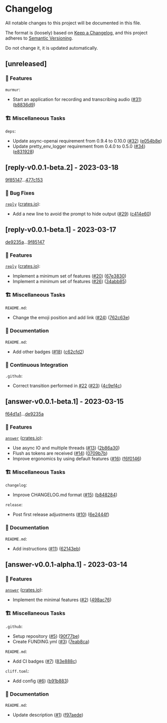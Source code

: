 # Changelog

All notable changes to this project will be documented in this file.

The format is (loosely) based on [Keep a Changelog](https://keepachangelog.com/en/1.0.0/),
and this project adheres to [Semantic Versioning](https://semver.org/spec/v2.0.0.html).

Do not change it, it is updated automatically.

## [unreleased]

### 🌟 Features


`murmur`:


- Start an application for recording and transcribing audio ([#31](https://github.com/schneiderfelipe/getanswe.rs/issues/31)) ([b8836d9](https://github.com/schneiderfelipe/getanswe.rs/commit/b8836d922aeb1cbdf978898306f0abd8ad831754))


### 🏗️ Miscellaneous Tasks


`deps`:


- Update async-openai requirement from 0.9.4 to 0.10.0 ([#32](https://github.com/schneiderfelipe/getanswe.rs/issues/32)) ([e054b8e](https://github.com/schneiderfelipe/getanswe.rs/commit/e054b8efee3d453e212a281ae8d83823a4646b7c))
- Update pretty_env_logger requirement from 0.4.0 to 0.5.0 ([#34](https://github.com/schneiderfelipe/getanswe.rs/issues/34)) ([e831928](https://github.com/schneiderfelipe/getanswe.rs/commit/e831928f466f00aae1c58955c6eb012397f07fd9))


## [reply-v0.0.1-beta.2] - 2023-03-18

[9f85147](https://github.com/schneiderfelipe/getanswe.rs/commit/9f85147987d1e9d8fe730df661607744c43413be)...[477c153](https://github.com/schneiderfelipe/getanswe.rs/commit/477c1531bb83d78c866e48326d2c8d3af7ff6f1e)

### 🐛 Bug Fixes


[`reply`](https://github.com/schneiderfelipe/getanswe.rs/tree/main/reply#reply) ([crates.io](https://crates.io/crates/reply)):


- Add a new line to avoid the prompt to hide output ([#29](https://github.com/schneiderfelipe/getanswe.rs/issues/29)) ([c414e60](https://github.com/schneiderfelipe/getanswe.rs/commit/c414e6092c159869c195d8be1956443cc3d3a191))


## [reply-v0.0.1-beta.1] - 2023-03-17

[de9235a](https://github.com/schneiderfelipe/getanswe.rs/commit/de9235a59e5e14a0e7d90e353acf31a27a87571a)...[9f85147](https://github.com/schneiderfelipe/getanswe.rs/commit/9f85147987d1e9d8fe730df661607744c43413be)

### 🌟 Features


[`reply`](https://github.com/schneiderfelipe/getanswe.rs/tree/main/reply#reply) ([crates.io](https://crates.io/crates/reply)):


- Implement a minimum set of features ([#20](https://github.com/schneiderfelipe/getanswe.rs/issues/20)) ([67e3830](https://github.com/schneiderfelipe/getanswe.rs/commit/67e3830bfbe0e4d29f23c0dc817a75e6df0f68ff))
- Implement a minimum set of features ([#26](https://github.com/schneiderfelipe/getanswe.rs/issues/26)) ([34abb85](https://github.com/schneiderfelipe/getanswe.rs/commit/34abb85dacf7248b718274d420798b4df396d756))


### 🏗️ Miscellaneous Tasks


`README.md`:


- Change the emoji position and add link ([#24](https://github.com/schneiderfelipe/getanswe.rs/issues/24)) ([762c63e](https://github.com/schneiderfelipe/getanswe.rs/commit/762c63ecf277e29251d49f5132173bff92cf2961))


### 📝 Documentation


`README.md`:


- Add other badges ([#18](https://github.com/schneiderfelipe/getanswe.rs/issues/18)) ([c62cfd2](https://github.com/schneiderfelipe/getanswe.rs/commit/c62cfd2048c082b7ef5246de9eeb88c2f0458dd8))


### 🚀 Continuous Integration


`.github`:


- Correct transition performed in [#22](https://github.com/schneiderfelipe/getanswe.rs/issues/22) ([#23](https://github.com/schneiderfelipe/getanswe.rs/issues/23)) ([4c9ef4c](https://github.com/schneiderfelipe/getanswe.rs/commit/4c9ef4cfb91b4ed7e6b0241dcd029a95d176f84f))


## [answer-v0.0.1-beta.1] - 2023-03-15

[f64d1a1](https://github.com/schneiderfelipe/getanswe.rs/commit/f64d1a10038d64d9c96d30688164c285d5c773db)...[de9235a](https://github.com/schneiderfelipe/getanswe.rs/commit/de9235a59e5e14a0e7d90e353acf31a27a87571a)

### 🌟 Features


[`answer`](https://github.com/schneiderfelipe/getanswe.rs/tree/main/answer#answer) ([crates.io](https://crates.io/crates/answer)):


- Use async IO and multiple threads ([#13](https://github.com/schneiderfelipe/getanswe.rs/issues/13)) ([2b86a30](https://github.com/schneiderfelipe/getanswe.rs/commit/2b86a3037a14e1dc5c28ec2b7a41dc4b8548bd34))
- Flush as tokens are received ([#14](https://github.com/schneiderfelipe/getanswe.rs/issues/14)) ([0709b7b](https://github.com/schneiderfelipe/getanswe.rs/commit/0709b7b3b49484ee303aa8624d63bccbaf396c80))
- Improve ergonomics by using default features ([#16](https://github.com/schneiderfelipe/getanswe.rs/issues/16)) ([f6f0146](https://github.com/schneiderfelipe/getanswe.rs/commit/f6f01461ca005ddae16d0a250f67310cbb8e69ec))


### 🏗️ Miscellaneous Tasks


`changelog`:


- Improve CHANGELOG.md format ([#15](https://github.com/schneiderfelipe/getanswe.rs/issues/15)) ([b848284](https://github.com/schneiderfelipe/getanswe.rs/commit/b84828497bf84305001c03db9410b91ea0000b35))


`release`:


- Post first release adjustments ([#10](https://github.com/schneiderfelipe/getanswe.rs/issues/10)) ([6e2444f](https://github.com/schneiderfelipe/getanswe.rs/commit/6e2444f159fca322c51d37634c576c66d0e1541e))


### 📝 Documentation


`README.md`:


- Add instructions ([#11](https://github.com/schneiderfelipe/getanswe.rs/issues/11)) ([62143eb](https://github.com/schneiderfelipe/getanswe.rs/commit/62143ebe1d5808a9dd6c7034b622b3dfdafeba3f))


## [answer-v0.0.1-alpha.1] - 2023-03-14

### 🌟 Features


[`answer`](https://github.com/schneiderfelipe/getanswe.rs/tree/main/answer#answer) ([crates.io](https://crates.io/crates/answer)):


- Implement the minimal features ([#2](https://github.com/schneiderfelipe/getanswe.rs/issues/2)) ([498ac76](https://github.com/schneiderfelipe/getanswe.rs/commit/498ac76b41d6de3f73275f6926dc23a61d7088dc))


### 🏗️ Miscellaneous Tasks


`.github`:


- Setup repository ([#5](https://github.com/schneiderfelipe/getanswe.rs/issues/5)) ([90f77be](https://github.com/schneiderfelipe/getanswe.rs/commit/90f77be7db21e2acae86e470f92fddbaae5987fb))
- Create FUNDING.yml ([#3](https://github.com/schneiderfelipe/getanswe.rs/issues/3)) ([7eab8ca](https://github.com/schneiderfelipe/getanswe.rs/commit/7eab8ca4c5838126f9487c137abf86bbfbacbb72))


`README.md`:


- Add CI badges ([#7](https://github.com/schneiderfelipe/getanswe.rs/issues/7)) ([83e888c](https://github.com/schneiderfelipe/getanswe.rs/commit/83e888c994e3e3e50bac48fb7eac86e2ddb3d93d))


`cliff.toml`:


- Add config ([#6](https://github.com/schneiderfelipe/getanswe.rs/issues/6)) ([b91b883](https://github.com/schneiderfelipe/getanswe.rs/commit/b91b8838e287945f21f2a15a045c3333cf0dcb54))


### 📝 Documentation


`README.md`:


- Update description ([#1](https://github.com/schneiderfelipe/getanswe.rs/issues/1)) ([f97aede](https://github.com/schneiderfelipe/getanswe.rs/commit/f97aede8268fb0b4839a8d0e6b8679a70915d95b))


<!-- generated by git-cliff -->
